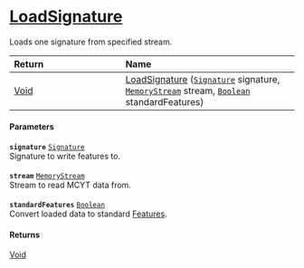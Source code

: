 # [LoadSignature](./SigComp11DutchLoader--LoadSignature.md)

Loads one signature from specified stream.

| <span>Return&nbsp;&nbsp;&nbsp;&nbsp;&nbsp;&nbsp;&nbsp;&nbsp;&nbsp;&nbsp;&nbsp;&nbsp;&nbsp;&nbsp;&nbsp;&nbsp;&nbsp;&nbsp;&nbsp;&nbsp;&nbsp;&nbsp;&nbsp;&nbsp;&nbsp;&nbsp;&nbsp;&nbsp;&nbsp;&nbsp;</span> | Name | 
| :--- | :--- | 
| [Void](https://docs.microsoft.com/en-us/dotnet/api/System.Void) | [LoadSignature](./SigComp11DutchLoader--LoadSignature.md) ([`Signature`](./../../Signature.md) signature, [`MemoryStream`](https://docs.microsoft.com/en-us/dotnet/api/System.IO.MemoryStream) stream, [`Boolean`](https://docs.microsoft.com/en-us/dotnet/api/System.Boolean) standardFeatures) | 


#### Parameters
**`signature`**  [`Signature`](./../../Signature.md)<br>Signature to write features to.<br><br>**`stream`**  [`MemoryStream`](https://docs.microsoft.com/en-us/dotnet/api/System.IO.MemoryStream)<br>Stream to read MCYT data from.<br><br>**`standardFeatures`**  [`Boolean`](https://docs.microsoft.com/en-us/dotnet/api/System.Boolean)<br>Convert loaded data to standard [Features](https://github.com/sigstat/sigstat/blob/develop/docs/md/SigStat/Common/Features.md).
#### Returns
[Void](https://docs.microsoft.com/en-us/dotnet/api/System.Void)<br>
